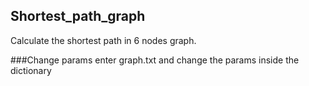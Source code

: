 ## Shortest_path_graph
Calculate the shortest path in 6 nodes graph.

###Change params
enter graph.txt and change the params inside the dictionary
